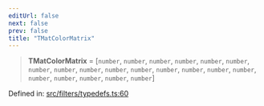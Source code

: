 ```yaml
---
editUrl: false
next: false
prev: false
title: "TMatColorMatrix"
---
```


> **TMatColorMatrix** = \[`number`, `number`, `number`, `number`, `number`, `number`, `number`, `number`, `number`, `number`, `number`, `number`, `number`, `number`, `number`, `number`, `number`, `number`, `number`, `number`\]

Defined in: [src/filters/typedefs.ts:60](https://github.com/fabricjs/fabric.js/blob/9a792f4b7b8031f02ec7ea4ce8c99f810e45cfec/src/filters/typedefs.ts#L60)
